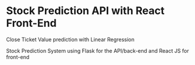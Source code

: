 # Stock Prediction API with React Front-End
Close Ticket Value prediction with Linear Regression


Stock Prediction System using Flask for the API/back-end and React JS for front-end
